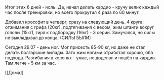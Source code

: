 Итог этих 6 дней - ноль. Да, начал делать кардио - кручу велик каждый час после тренировки, но всего прокрутил 4 раза по 60 минут.

Добавил кроссфит в четверг, сразу на следующий день. 4 круга: отжимания с грифа (20кг), подтягивания с весом, жим штанги вокруг головы (15кг), гиря к подбородку (16кг) - 3 серии. Замучался, но силы не выкладывал до конца. (СИЛЫ БЫЛИ)

Сегодня 29.07 - день ног. Мог присесть 85-90 кг, но даже не стал делать болгарские выпады. Зато жим ногами отработал хорошо, оба подхода. Разгибания в коленях - ужас, не доделал и пошёл на кардио. Там легче - 5 км за час.

[[Дома]]